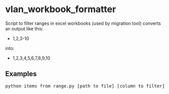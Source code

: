 # vlan_workbook_formatter

Script to filter ranges in excel workbooks (used by migration tool) converts an output like this:

- 1,2,3-10

into:

- 1,2,3,4,5,6,7,8,9,10

## Examples

<pre>
python items_from_range.py [path_to_file] [column to filter]
</pre>
